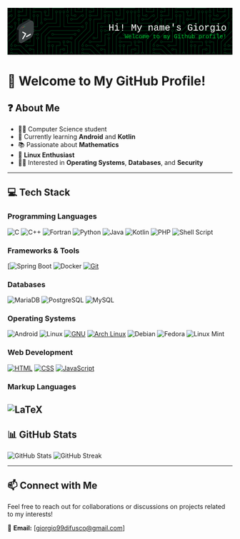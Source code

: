 ![Header](./github-header-image_v2.png)

# 👋 Welcome to My GitHub Profile!

## ❓ About Me
- 👨‍🎓 Computer Science student
- 🌱 Currently learning **Android** and **Kotlin**
- 📚 Passionate about **Mathematics**
- 🐧 **Linux Enthusiast**
- 👨‍💻 Interested in **Operating Systems**, **Databases**, and **Security**

---

## 💻 Tech Stack
### **Programming Languages**
![C](https://img.shields.io/badge/c-%2300599C.svg?style=for-the-badge&logo=c&logoColor=white)
![C++](https://img.shields.io/badge/c++-%2300599C.svg?style=for-the-badge&logo=c%2B%2B&logoColor=white)
![Fortran](https://img.shields.io/badge/Fortran-%23734F96.svg?style=for-the-badge&logo=fortran&logoColor=white)
![Python](https://img.shields.io/badge/python-3670A0?style=for-the-badge&logo=python&logoColor=ffdd54)
![Java](https://img.shields.io/badge/java-%23ED8B00.svg?style=for-the-badge&logo=openjdk&logoColor=white)
![Kotlin](https://img.shields.io/badge/Kotlin-%237F52FF.svg?style=for-the-badge&logo=kotlin&logoColor=white)
![PHP](https://img.shields.io/badge/php-%23777BB4.svg?style=for-the-badge&logo=php&logoColor=white)
![Shell Script](https://img.shields.io/badge/shell_script-%23121011.svg?style=for-the-badge&logo=gnu-bash&logoColor=white)

### **Frameworks & Tools**
[![Spring Boot](https://img.shields.io/badge/Spring%20Boot-6DB33F?logo=springboot&logoColor=fff&style=for-the-badge)
![Docker](https://img.shields.io/badge/docker-%230db7ed.svg?style=for-the-badge&logo=docker&logoColor=white)
[![Git](https://img.shields.io/badge/Git-F05032?logo=git&logoColor=fff&style=for-the-badge)](#)

### **Databases**
![MariaDB](https://img.shields.io/badge/MariaDB-003545?style=for-the-badge&logo=mariadb&logoColor=white)
![PostgreSQL](https://img.shields.io/badge/postgres-%23316192.svg?style=for-the-badge&logo=postgresql&logoColor=white)
![MySQL](https://img.shields.io/badge/mysql-%2300000f.svg?style=for-the-badge&logo=mysql&logoColor=white)

### **Operating Systems**
![Android](https://img.shields.io/badge/Android-3DDC84?logo=android&logoColor=white&style=for-the-badge)
![Linux](https://img.shields.io/badge/Linux-FCC624?style=for-the-badge&logo=linux&logoColor=black)
[![GNU](https://img.shields.io/badge/GNU-000000?logo=gnu&logoColor=white&style=for-the-badge)](#)
[![Arch Linux](https://img.shields.io/badge/Arch%20Linux-1793D1?logo=arch-linux&logoColor=fff&style=for-the-badge)](#)
![Debian](https://img.shields.io/badge/Debian-D70A53?style=for-the-badge&logo=debian&logoColor=white)
![Fedora](https://img.shields.io/badge/Fedora-294172?style=for-the-badge&logo=fedora&logoColor=white)
![Linux Mint](https://img.shields.io/badge/Linux%20Mint-87CF3E?style=for-the-badge&logo=Linux%20Mint&logoColor=white)

### **Web Development**
[![HTML](https://img.shields.io/badge/HTML-%23E34F26.svg?logo=html5&logoColor=white&style=for-the-badge)](#)
[![CSS](https://img.shields.io/badge/CSS-1572B6?logo=css3&logoColor=fff&style=for-the-badge)](#)
[![JavaScript](https://img.shields.io/badge/JavaScript-F7DF1E?logo=javascript&logoColor=000&style=for-the-badge)](#)

### **Markup Languages**
![LaTeX](https://img.shields.io/badge/latex-%23008080.svg?style=for-the-badge&logo=latex&logoColor=white)
---

## 📊 GitHub Stats
![GitHub Stats](https://github-readme-stats.vercel.app/api?username=Giordi9902&theme=vue-dark&hide_border=false&include_all_commits=true&count_private=true)
![GitHub Streak](https://github-readme-streak-stats.herokuapp.com/?user=Giordi9902&theme=vue-dark&hide_border=false)

---

## 📫 Connect with Me
Feel free to reach out for collaborations or discussions on projects related to my interests!

📧 **Email:** [giorgio99difusco@gmail.com]  

<!-- Proudly created with GPRM ( https://gprm.itsvg.in ) -->



